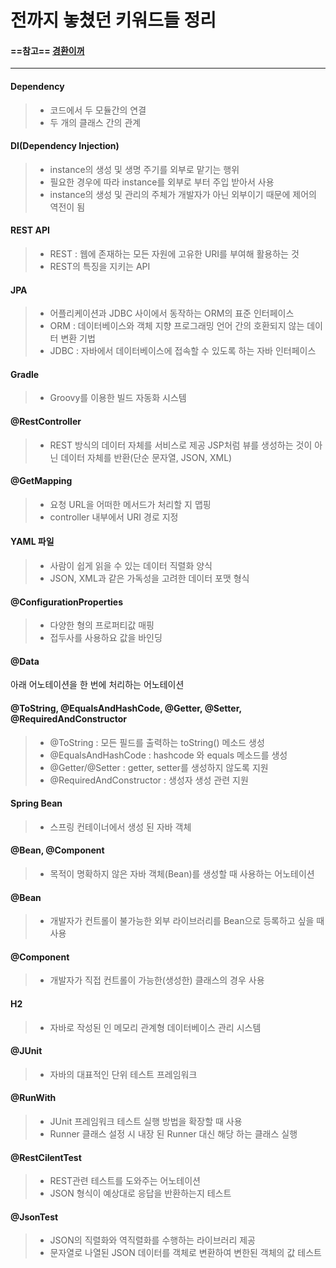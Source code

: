 # 전까지 놓쳤던 키워드들 정리
#### ==참고== [경환이꺼](https://github.com/ber01/Study-Spring-Boot/tree/master/keyword)
---
#### Dependency
> - 코드에서 두 모듈간의 연결
> - 두 개의 클래스 간의 관계
#### DI(Dependency Injection)
> - instance의 생성 및 생명 주기를 외부로 맡기는 행위
> - 필요한 경우에 따라 instance를 외부로 부터 주입 받아서 사용
> - instance의 생성 및 관리의 주체가 개발자가 아닌 외부이기 때문에 제어의 역전이 됨

#### REST API
> - REST : 웹에 존재하는 모든 자원에 고유한 URI를 부여해 활용하는 것
> - REST의 특징을 지키는 API
#### JPA
> - 어플리케이션과 JDBC 사이에서 동작하는 ORM의 표준 인터페이스
> - ORM : 데이터베이스와 객체 지향 프로그래밍 언어 간의 호환되지 않는 데이터 변환 기법
> - JDBC : 자바에서 데이터베이스에 접속할 수 있도록 하는 자바 인터페이스
#### Gradle
> - Groovy를 이용한 빌드 자동화 시스템
#### @RestController
> - REST 방식의 데이터 자체를 서비스로 제공
JSP처럼 뷰를 생성하는 것이 아닌 데이터 자체를 반환(단순 문자열, JSON, XML)
#### @GetMapping
> - 요청 URL을 어떠한 메서드가 처리할 지 맵핑
> - controller 내부에서 URI 경로 지정
#### YAML 파일
> - 사람이 쉽게 읽을 수 있는 데이터 직렬화 양식
> - JSON, XML과 같은 가독성을 고려한 데이터 포맷 형식
#### @ConfigurationProperties
> - 다양한 형의 프로퍼티값 매핑
> - 접두사를 사용하요 값을 바인딩
#### @Data
아래 어노테이션을 한 번에 처리하는 어노테이션
#### @ToString, @EqualsAndHashCode, @Getter, @Setter, @RequiredAndConstructor
> - @ToString : 모든 필드를 출력하는 toString() 메소드 생성
> - @EqualsAndHashCode : hashcode 와 equals 메소드를 생성
> - @Getter/@Setter : getter, setter를 생성하지 않도록 지원
> - @RequiredAndConstructor : 생성자 생성 관련 지원
#### Spring Bean
> - 스프링 컨테이너에서 생성 된 자바 객체
#### @Bean, @Component
> - 목적이 명확하지 않은 자바 객체(Bean)를 생성할 때 사용하는 어노테이션
#### @Bean
> -  개발자가 컨트롤이 불가능한 외부 라이브러리를 Bean으로 등록하고 싶을 때 사용
#### @Component
> -  개발자가 직접 컨트롤이 가능한(생성한) 클래스의 경우 사용
#### H2
> - 자바로 작성된 인 메모리 관계형 데이터베이스 관리 시스템
#### @JUnit
> - 자바의 대표적인 단위 테스트 프레임워크
#### @RunWith
> - JUnit 프레임워크 테스트 실행 방법을 확장할 때 사용
> - Runner 클래스 설정 시 내장 된 Runner 대신 해당 하는 클래스 실행
#### @RestCilentTest
> - REST관련 테스트를 도와주는 어노테이션
> - JSON 형식이 예상대로 응답을 반환하는지 테스트
#### @JsonTest
> - JSON의 직렬화와 역직렬화를 수행하는 라이브러리 제공
> - 문자열로 나열된 JSON 데이터를 객체로 변환하여 변한된 객체의 값 테스트
